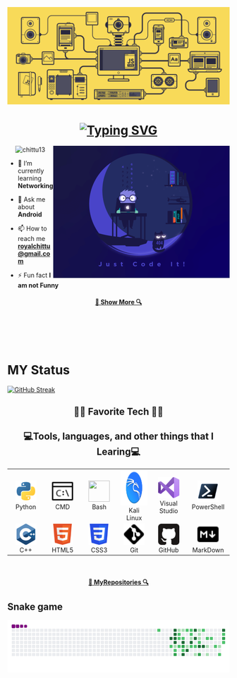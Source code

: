 ![MasterHead](Pics/Home.gif)


<h1 align="center">
<a href="https://git.io/typing-svg"><img src="https://readme-typing-svg.herokuapp.com?font=Rowdies+&weight=900&size=27&duration=5004&pause=1015&color=49A593&background=060E1A00&vCenter=true&width=439&height=58&lines=Hello%2CThere!!!+%F0%9F%91%8B+;This+is+Shanmukha+Royal+%3A)..;Nice+to+meet+you+%F0%9F%98%87..." alt="Typing SVG" /></a>
</h1>

<p align="left"> <img align="right" alt="Coding" height="300" width="400"  src="Pics/Profile.gif"> </p>

   
  </tr>
</table>
</div>


<p align="center"> <img src="https://komarev.com/ghpvc/?username=chittu13&label=Profile%20views&color=0e75b6&style=flat" alt="chittu13" /> </p>



- 🌱 I’m currently learning **Networking**

- 💬 Ask me about **Android**

- 📫 How to reach me **royalchittu@gmail.com**

- ⚡ Fun fact **I am not Funny**




<h4 align="center">
  <a href="https://github.com/I-Am-Jakoby?tab=repositories" title="Show Repositories">🔎 Show More 🔍</a>
</h4>

<br>

<br/><br/>

# MY Status
<p align="center">
  
[![GitHub Streak](https://streak-stats.demolab.com?user=Chittu13&theme=elegant&border_radius=11.9)](https://git.io/streak-stats)
</p>



<h2 align="center">👨‍💻 Favorite Tech 👨‍💻</h2>

<h2 align="center">💻Tools, languages, and other things that I Learing💻</h2>
<div align=center>
<table>
  <tr>
    <td align="center" width="100">
      <a href="https://www.learnpython.org/" target="_blank" rel="noopener noreferrer">
        <img src="Pics/new/python.svg" width="48" height="48"  />
      </a>
      <br>Python
    </td>
    <td align="center" width="96">
      <a href="https://riptutorial.com/cmd" >
        <img src="Pics/new/cmd.svg" width="48" height="48" target="_blank" rel="noopener noreferrer" />
      </a>
      <br>CMD
    </td>
    <td align="center" width="96">
      <a href="https://learn-bash.org/" target="_blank" rel="noopener noreferrer">
        <img src="https://www.vectorlogo.zone/logos/gnu_bash/gnu_bash-icon.svg" width="48" height="48"  />
      </a>
      <br>Bash
    </td>
    <td align="center" width="96">
      <a href="https://www.kali.org/" target="_blank" rel="noopener noreferrer">
        <img src="Pics/new/kali-linux.svg" width="80" height="80"  />
      </a>
      <br>Kali Linux
    </td>
    <td align="center" width="96">
      <a href="https://code.visualstudio.com/learn" target="_blank" rel="noopener noreferrer">
        <img src="Pics/new/visual-studio.svg" width="48" height="48" alt="TypeScript" />
      </a>
      <br>Visual Studio
    </td>
    <td align="center" width="96">
      <a href="https://learn.microsoft.com/en-us/training/modules/introduction-to-powershell/" target="_blank" rel="noopener noreferrer">
         <img src="Pics/new/PowerShell.svg" width="48" height="48"  />
      </a>
      <br>PowerShell
    </td>
      </tr>
  <tr>
    <td align="center" width="96">
      <a href="https://www.learncpp.com/" target="_blank" rel="noopener noreferrer">
        <img src="Pics/new/c%2B%2B.svg" width="48" height="48"  />
      </a>
      <br>C++
    </td>
    <td align="center" width="96">
      <a href="https://www.tutorialspoint.com/html5/index.htm" target="_blank" rel="noopener noreferrer">
        <img src="Pics/new/html5.svg" width="48" height="48"  />
      </a>
      <br>HTML5
    </td>
    <td align="center" width="96"> 
      <a href="https://www.w3schools.com/Css/" target="_blank" rel="noopener noreferrer">
        <img src="https://github.com/I-Am-Jakoby/I-Am-Jakoby/blob/main/img/css3.svg" width="48" height="48"  />
      </a>
      <br>CSS3
    </td>
    <td align="center"  width="96">
      <a href="https://www.w3schools.com/git/default.asp" target="_blank" rel="noopener noreferrer">
        <img src="Pics/new/git.svg" width="48" height="48"  />
      </a>
      <br>Git
    </td>
    <td align="center"  width="96">
      <a href="#https://skills.github.com/" target="_blank" rel="noopener noreferrer">
        <img src="Pics/new/github.svg" width="48" height="48"  />
      </a>
      <br>GitHub
    </td>
    <td align="center" width="96">
      <a href="https://www.markdowntutorial.com/" target="_blank" rel="noopener noreferrer">
        <img src="Pics/new/markdown.svg" width="48" height="48" />
      </a>
      <br>MarkDown
    </td>
    
   
  </tr>
</table>
</div>

<br/>




<h4 align="center">
  <a href="https://github.com/Chittu13?tab=repositories" title="Show Repositories">🔎 MyRepositories 🔍</a>
</h4>


## Snake game

![snake gif](https://github.com/Chittu13/Chittu13/blob/output/github-contribution-grid-snake.gif)



